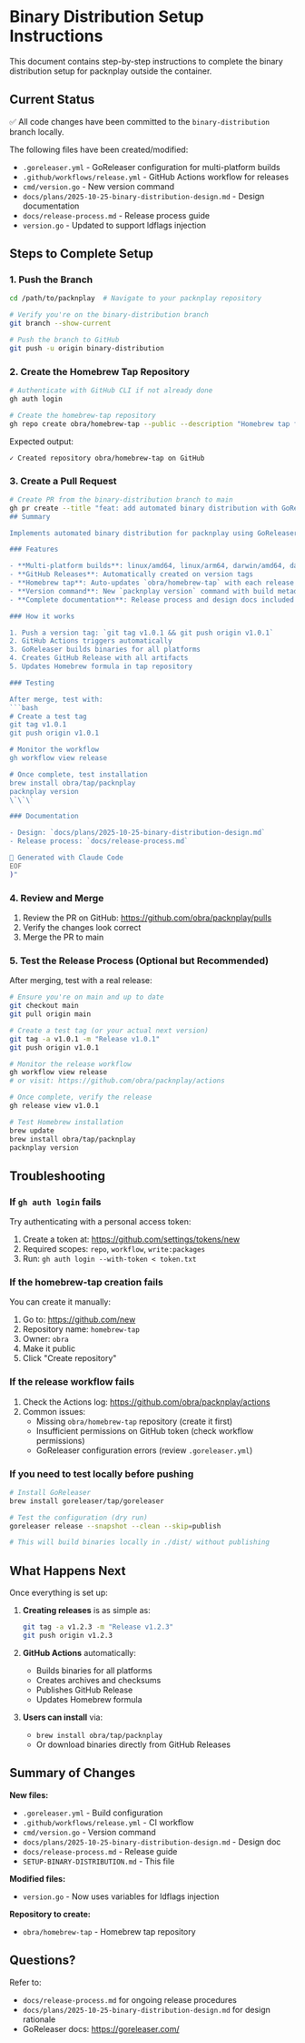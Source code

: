 # Binary Distribution Setup Instructions

This document contains step-by-step instructions to complete the binary distribution setup for packnplay outside the container.

## Current Status

✅ All code changes have been committed to the `binary-distribution` branch locally.

The following files have been created/modified:
- `.goreleaser.yml` - GoReleaser configuration for multi-platform builds
- `.github/workflows/release.yml` - GitHub Actions workflow for releases
- `cmd/version.go` - New version command
- `docs/plans/2025-10-25-binary-distribution-design.md` - Design documentation
- `docs/release-process.md` - Release process guide
- `version.go` - Updated to support ldflags injection

## Steps to Complete Setup

### 1. Push the Branch

```bash
cd /path/to/packnplay  # Navigate to your packnplay repository

# Verify you're on the binary-distribution branch
git branch --show-current

# Push the branch to GitHub
git push -u origin binary-distribution
```

### 2. Create the Homebrew Tap Repository

```bash
# Authenticate with GitHub CLI if not already done
gh auth login

# Create the homebrew-tap repository
gh repo create obra/homebrew-tap --public --description "Homebrew tap for packnplay"
```

Expected output:
```
✓ Created repository obra/homebrew-tap on GitHub
```

### 3. Create a Pull Request

```bash
# Create PR from the binary-distribution branch to main
gh pr create --title "feat: add automated binary distribution with GoReleaser" --body "$(cat <<'EOF'
## Summary

Implements automated binary distribution for packnplay using GoReleaser.

### Features

- **Multi-platform builds**: linux/amd64, linux/arm64, darwin/amd64, darwin/arm64
- **GitHub Releases**: Automatically created on version tags
- **Homebrew tap**: Auto-updates `obra/homebrew-tap` with each release
- **Version command**: New `packnplay version` command with build metadata
- **Complete documentation**: Release process and design docs included

### How it works

1. Push a version tag: `git tag v1.0.1 && git push origin v1.0.1`
2. GitHub Actions triggers automatically
3. GoReleaser builds binaries for all platforms
4. Creates GitHub Release with all artifacts
5. Updates Homebrew formula in tap repository

### Testing

After merge, test with:
```bash
# Create a test tag
git tag v1.0.1
git push origin v1.0.1

# Monitor the workflow
gh workflow view release

# Once complete, test installation
brew install obra/tap/packnplay
packnplay version
\`\`\`

### Documentation

- Design: `docs/plans/2025-10-25-binary-distribution-design.md`
- Release process: `docs/release-process.md`

🤖 Generated with Claude Code
EOF
)"
```

### 4. Review and Merge

1. Review the PR on GitHub: https://github.com/obra/packnplay/pulls
2. Verify the changes look correct
3. Merge the PR to main

### 5. Test the Release Process (Optional but Recommended)

After merging, test with a real release:

```bash
# Ensure you're on main and up to date
git checkout main
git pull origin main

# Create a test tag (or your actual next version)
git tag -a v1.0.1 -m "Release v1.0.1"
git push origin v1.0.1

# Monitor the release workflow
gh workflow view release
# or visit: https://github.com/obra/packnplay/actions

# Once complete, verify the release
gh release view v1.0.1

# Test Homebrew installation
brew update
brew install obra/tap/packnplay
packnplay version
```

## Troubleshooting

### If `gh auth login` fails

Try authenticating with a personal access token:

1. Create a token at: https://github.com/settings/tokens/new
2. Required scopes: `repo`, `workflow`, `write:packages`
3. Run: `gh auth login --with-token < token.txt`

### If the homebrew-tap creation fails

You can create it manually:

1. Go to: https://github.com/new
2. Repository name: `homebrew-tap`
3. Owner: `obra`
4. Make it public
5. Click "Create repository"

### If the release workflow fails

1. Check the Actions log: https://github.com/obra/packnplay/actions
2. Common issues:
   - Missing `obra/homebrew-tap` repository (create it first)
   - Insufficient permissions on GitHub token (check workflow permissions)
   - GoReleaser configuration errors (review `.goreleaser.yml`)

### If you need to test locally before pushing

```bash
# Install GoReleaser
brew install goreleaser/tap/goreleaser

# Test the configuration (dry run)
goreleaser release --snapshot --clean --skip=publish

# This will build binaries locally in ./dist/ without publishing
```

## What Happens Next

Once everything is set up:

1. **Creating releases** is as simple as:
   ```bash
   git tag -a v1.2.3 -m "Release v1.2.3"
   git push origin v1.2.3
   ```

2. **GitHub Actions** automatically:
   - Builds binaries for all platforms
   - Creates archives and checksums
   - Publishes GitHub Release
   - Updates Homebrew formula

3. **Users can install** via:
   - `brew install obra/tap/packnplay`
   - Or download binaries directly from GitHub Releases

## Summary of Changes

**New files:**
- `.goreleaser.yml` - Build configuration
- `.github/workflows/release.yml` - CI workflow
- `cmd/version.go` - Version command
- `docs/plans/2025-10-25-binary-distribution-design.md` - Design doc
- `docs/release-process.md` - Release guide
- `SETUP-BINARY-DISTRIBUTION.md` - This file

**Modified files:**
- `version.go` - Now uses variables for ldflags injection

**Repository to create:**
- `obra/homebrew-tap` - Homebrew tap repository

## Questions?

Refer to:
- `docs/release-process.md` for ongoing release procedures
- `docs/plans/2025-10-25-binary-distribution-design.md` for design rationale
- GoReleaser docs: https://goreleaser.com/
